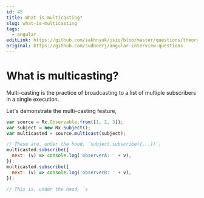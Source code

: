 ```yaml
---
id: 45
title: What is multicasting?
slug: what-is-multicasting
tags:
  - angular
editLink: https://github.com/sakhnyuk/jsiq/blob/master/questions/theory/angular/45.md
original: https://github.com/sudheerj/angular-interview-questions
---
```


# What is multicasting?

Multi-casting is the practice of broadcasting to a list of multiple subscribers in a single execution.

Let's demonstrate the multi-casting feature,

```javascript
var source = Rx.Observable.from([1, 2, 3]);
var subject = new Rx.Subject();
var multicasted = source.multicast(subject);

// These are, under the hood, `subject.subscribe({...})`:
multicasted.subscribe({
  next: (v) => console.log('observerA: ' + v),
});
multicasted.subscribe({
  next: (v) => console.log('observerB: ' + v),
});

// This is, under the hood, `s
```